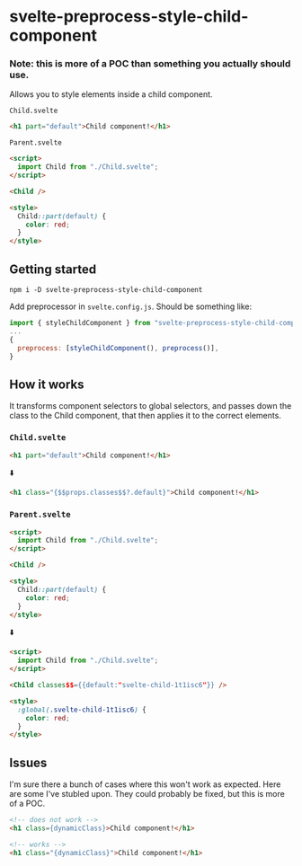 # svelte-preprocess-style-child-component

### Note: this is more of a POC than something you actually should use.

Allows you to style elements inside a child component.

`Child.svelte`

```html
<h1 part="default">Child component!</h1>
```

`Parent.svelte`

```html
<script>
  import Child from "./Child.svelte";
</script>

<Child />

<style>
  Child::part(default) {
    color: red;
  }
</style>
```

## Getting started

```shell
npm i -D svelte-preprocess-style-child-component
```

Add preprocessor in `svelte.config.js`. Should be something like:

```js
import { styleChildComponent } from "svelte-preprocess-style-child-component";
...
{
  preprocess: [styleChildComponent(), preprocess()],
}
```

## How it works

It transforms component selectors to global selectors, and passes down the class to the Child component, that then applies it to the correct elements.

### `Child.svelte`

```html
<h1 part="default">Child component!</h1>
```

⬇️

```html
<h1 class="{$$props.classes$$?.default}">Child component!</h1>
```

### `Parent.svelte`

```html
<script>
  import Child from "./Child.svelte";
</script>

<Child />

<style>
  Child::part(default) {
    color: red;
  }
</style>
```

⬇️

```html
<script>
  import Child from "./Child.svelte";
</script>

<Child classes$$={{default:"svelte-child-1t1isc6"}} />

<style>
  :global(.svelte-child-1t1isc6) {
    color: red;
  }
</style>
```

## Issues

I'm sure there a bunch of cases where this won't work as expected. Here are some I've stubled upon. They could probably be fixed, but this is more of a POC.

```html
<!-- does not work -->
<h1 class={dynamicClass}>Child component!</h1>

<!-- works -->
<h1 class="{dynamicClass}">Child component!</h1>
```
